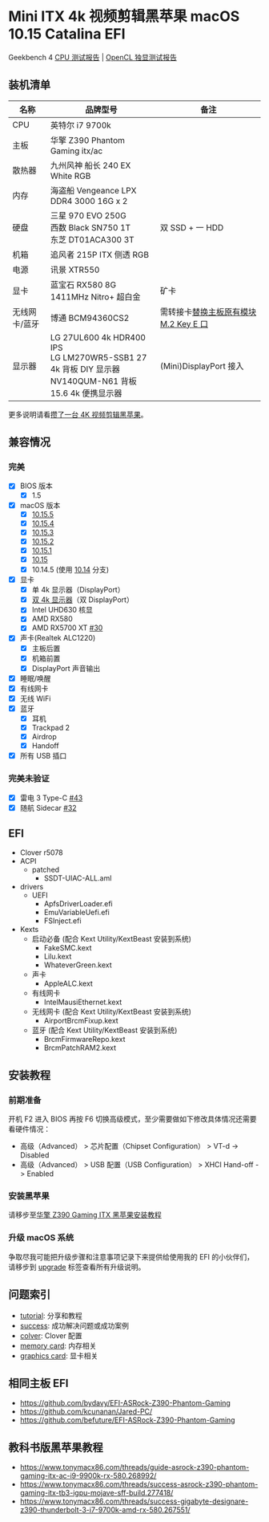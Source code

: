 # Mini ITX 4k 视频剪辑黑苹果 macOS 10.15 Catalina EFI

Geekbench 4 [CPU 测试报告](https://browser.geekbench.com/v4/cpu/14931592) | [OpenCL 独显测试报告](https://browser.geekbench.com/v4/compute/4634600)

## 装机清单

| 名称 | 品牌型号 | 备注 |
| --- | --- | --- |
| CPU | 英特尔 i7 9700k |  |
| 主板 | 华擎 Z390 Phantom Gaming itx/ac |  |
| 散热器 | 九州风神 船长 240 EX White RGB |  |
| 内存 | 海盗船 Vengeance LPX DDR4 3000 16G x 2 |  |
| 硬盘 | 三星 970 EVO 250G<br />西数 Black SN750 1T<br />东芝 DT01ACA300 3T | 双 SSD + 一 HDD |
| 机箱 | 追风者 215P ITX 侧透 RGB |  |
| 电源 | 讯景 XTR550 |  |
| 显卡 | 蓝宝石 RX580 8G 1411MHz Nitro+ 超白金 | 矿卡 |
| 无线网卡/蓝牙 | 博通 BCM94360CS2 | 需转接卡[替换主板原有模块 M.2 Key E 口](http://icyleaf.com/images/install-boardcom-module-to-motherboard.jpg) |
| 显示器 | LG 27UL600 4k HDR400 IPS<br>LG LM270WR5-SSB1 27 4k 背板 DIY 显示器<br>NV140QUM-N61 背板 15.6 4k 便携显示器 | (Mini)DisplayPort 接入 |

更多说明请看[攒了一台 4K 视频剪辑黑苹果](http://icyleaf.com/2019/01/itx-coffee-lake-hackintosh-build-for-4k-video-editing/)。

## 兼容情况

### 完美

- [x] BIOS 版本
    - [x] 1.5
- [x] macOS 版本
    - [x] [10.15.5](https://github.com/icyleaf/EFI-ASRock-Z390-Phantom-Gaming-ITX/issues/47)
    - [x] [10.15.4](https://github.com/icyleaf/EFI-ASRock-Z390-Phantom-Gaming-ITX/issues/41)
    - [x] [10.15.3](https://github.com/icyleaf/EFI-ASRock-Z390-Phantom-Gaming-ITX/issues/34)
    - [x] [10.15.2](https://github.com/icyleaf/EFI-ASRock-Z390-Phantom-Gaming-ITX/issues/33)
    - [x] [10.15.1](https://github.com/icyleaf/EFI-ASRock-Z390-Phantom-Gaming-ITX/issues/23)
    - [x] [10.15](https://github.com/icyleaf/EFI-ASRock-Z390-Phantom-Gaming-ITX/tree/10.15)
    - [x] 10.14.5 (使用 [10.14](https://github.com/icyleaf/EFI-ASRock-Z390-Phantom-Gaming-ITX/tree/10.14) 分支)
- [x] 显卡
    - [x] 单 4k 显示器（DisplayPort）
    - [x] [双 4k 显示器](https://github.com/icyleaf/EFI-ASRock-Z390-Phantom-Gaming-ITX/issues/36)（双 DisplayPort）
    - [x] Intel UHD630 核显
    - [x] AMD RX580
    - [x] AMD RX5700 XT [#30](https://github.com/icyleaf/EFI-ASRock-Z390-Phantom-Gaming-ITX/issues/30)
- [x] 声卡(Realtek ALC1220)
    - [x] 主板后置
    - [x] 机箱前置
    - [x] DisplayPort 声音输出
- [x] 睡眠/唤醒
- [x] 有线网卡
- [x] 无线 WiFi
- [x] 蓝牙
    - [x] 耳机
    - [x] Trackpad 2
    - [x] Airdrop
    - [x] Handoff
- [x] 所有 USB 插口

### 完美未验证

- [x] 雷电 3 Type-C [#43](https://github.com/icyleaf/EFI-ASRock-Z390-Phantom-Gaming-ITX/issues/43)
- [x] 随航 Sidecar [#32](https://github.com/icyleaf/EFI-ASRock-Z390-Phantom-Gaming-ITX/issues/32)

## EFI

- Clover r5078
- ACPI
    - patched
        - SSDT-UIAC-ALL.aml
- drivers
    - UEFI
        - ApfsDriverLoader.efi
        - EmuVariableUefi.efi
        - FSInject.efi
- Kexts
    - 启动必备 (配合 Kext Utility/KextBeast 安装到系统)
        - FakeSMC.kext
        - Lilu.kext
        - WhateverGreen.kext
    - 声卡
        - AppleALC.kext
    - 有线网卡
        - IntelMausiEthernet.kext
    - 无线网卡 (配合 Kext Utility/KextBeast 安装到系统)
        - AirportBrcmFixup.kext
    - 蓝牙 (配合 Kext Utility/KextBeast 安装到系统)
        - BrcmFirmwareRepo.kext
        - BrcmPatchRAM2.kext

## 安装教程

### 前期准备

开机 F2 进入 BIOS 再按 F6 切换高级模式，至少需要做如下修改具体情况还需要看硬件情况：

- 高级（Advanced） > 芯片配置（Chipset Configuration） > VT-d -> Disabled
- 高级（Advanced） > USB 配置（USB Configuration） > XHCI Hand-off -> Enabled

### 安装黑苹果

请移步至[华擎 Z390 Gaming ITX 黑苹果安装教程](http://icyleaf.com/2019/03/asrock-z390-gaming-itx-install-hackintosh-tutorial/)

### 升级 macOS 系统

争取尽我可能把升级步骤和注意事项记录下来提供给使用我的 EFI 的小伙伴们，请移步到 [upgrade](https://github.com/icyleaf/EFI-ASRock-Z390-Phantom-Gaming-ITX/issues?utf8=%E2%9C%93&q=is%3Aissue+label%3Aupgrade) 标签查看所有升级说明。

## 问题索引

- [tutorial](https://github.com/icyleaf/EFI-ASRock-Z390-Phantom-Gaming-ITX/labels/tutorial): 分享和教程
- [success](https://github.com/icyleaf/EFI-ASRock-Z390-Phantom-Gaming-ITX/labels/success): 成功解决问题或成功案例
- [colver](https://github.com/icyleaf/EFI-ASRock-Z390-Phantom-Gaming-ITX/labels/clover): Clover 配置
- [memory card](https://github.com/icyleaf/EFI-ASRock-Z390-Phantom-Gaming-ITX/labels/memory%20card): 内存相关
- [graphics card](https://github.com/icyleaf/EFI-ASRock-Z390-Phantom-Gaming-ITX/labels/graphics%20card): 显卡相关

## 相同主板 EFI

- https://github.com/bydavy/EFI-ASRock-Z390-Phantom-Gaming
- https://github.com/kcunanan/Jared-PC/
- https://github.com/befuture/EFI-ASRock-Z390-Phantom-Gaming

## 教科书版黑苹果教程

- https://www.tonymacx86.com/threads/guide-asrock-z390-phantom-gaming-itx-ac-i9-9900k-rx-580.268992/
- https://www.tonymacx86.com/threads/success-asrock-z390-phantom-gaming-itx-tb3-igpu-mojave-sff-build.277418/
- https://www.tonymacx86.com/threads/success-gigabyte-designare-z390-thunderbolt-3-i7-9700k-amd-rx-580.267551/
